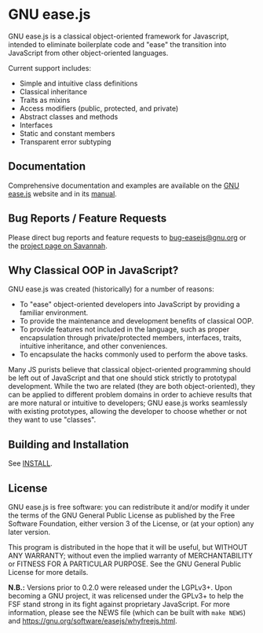 # GNU ease.js
<!--
  Copyright (C) 2010, 2011, 2013, 2014, 2015 Free Software Foundation, Inc.

  This file is part of GNU ease.js.

  Copying and distribution of this file, with or without modification, are
  permitted in any medium without royalty provided the copyright notice and
  this notice are preserved.  This file is offered as-is, without warranty
  of any kind.
-->

GNU ease.js is a classical object-oriented framework for Javascript,
intended to eliminate boilerplate code and "ease" the transition into
JavaScript from other object-oriented languages.

Current support includes:

* Simple and intuitive class definitions
* Classical inheritance
* Traits as mixins
* Access modifiers (public, protected, and private)
* Abstract classes and methods
* Interfaces
* Static and constant members
* Transparent error subtyping


## Documentation
Comprehensive documentation and examples are available on the [GNU
ease.js](https://www.gnu.org/software/easejs) website and in its
[manual](https://www.gnu.org/software/easejs/manual).


## Bug Reports / Feature Requests
Please direct bug reports and feature requests to bug-easejs@gnu.org or the
[project page on Savannah](https://savannah.gnu.org/projects/easejs).


## Why Classical OOP in JavaScript?
GNU ease.js was created (historically) for a number of reasons:

* To "ease" object-oriented developers into JavaScript by providing a
  familiar environment.
* To provide the maintenance and development benefits of classical OOP.
* To provide features not included in the language, such as proper
  encapsulation through private/protected members, interfaces, traits,
  intuitive inheritance, and other conveniences.
* To encapsulate the hacks commonly used to perform the above tasks.

Many JS purists believe that classical object-oriented programming should be
left out of JavaScript and that one should stick strictly to prototypal
development. While the two are related (they are both object-oriented), they
can be applied to different problem domains in order to achieve results that
are more natural or intuitive to developers; GNU ease.js works seamlessly
with existing prototypes, allowing the developer to choose whether or not
they want to use "classes".


## Building and Installation
See [INSTALL](./INSTALL).


## License
GNU ease.js is free software: you can redistribute it and/or modify it under the
terms of the GNU General Public License as published by the Free Software
Foundation, either version 3 of the License, or (at your option) any later
version.

This program is distributed in the hope that it will be useful, but WITHOUT ANY
WARRANTY; without even the implied warranty of MERCHANTABILITY or FITNESS FOR A
PARTICULAR PURPOSE.  See the GNU General Public License for more details.

**N.B.:** Versions prior to 0.2.0 were released under the LGPLv3+. Upon becoming
a GNU project, it was relicensed under the GPLv3+ to help the FSF stand strong
in its fight against proprietary JavaScript. For more information, please see
the NEWS file (which can be built with `make NEWS`) and
https://gnu.org/software/easejs/whyfreejs.html.
